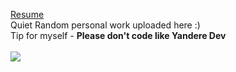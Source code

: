 [Resume](https://drive.google.com/file/d/1smjSoCi0y5FWZbyEkIaUo3VePyR30q04/view?usp=sharing)<br>
Quiet Random personal work  uploaded here :)
<br>
Tip for myself - 
<b>Please don't code like Yandere Dev</br>
<br>
![](https://komarev.com/ghpvc/?username=karthikeyanrathore&color=green)
<br>

